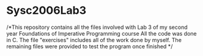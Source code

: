 # Sysc2006Lab3
/*This repository contains all the files involved with Lab 3 of my second year Foundations of Imperative Programming course
All the code was done in C. The file "exercises" includes all of the work done by myself. The remaining files were provided to test the program once finished
*/
